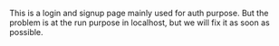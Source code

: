 This is a login and signup page mainly used for auth purpose. But the problem is at the run purpose in localhost, but we will fix it as soon as possible.
